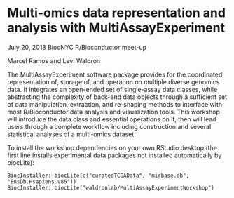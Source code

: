 # Multi-omics data representation and analysis with MultiAssayExperiment

July 20, 2018
BiocNYC R/Bioconductor meet-up

Marcel Ramos and Levi Waldron

The MultiAssayExperiment software package provides for the coordinated representation of, storage of, and operation on multiple diverse genomics data. It integrates an open-ended set of single-assay data classes, while abstracting the complexity of back-end data objects through a sufficient set of data manipulation, extraction, and re-shaping methods to interface with most R/Bioconductor data analysis and visualization tools. This workshop will introduce the data class and essential operations on it, then will lead users through a complete workflow including construction and several statistical analyses of a multi-omics dataset.

To install the workshop dependencies on your own RStudio desktop (the first line installs experimental data packages not installed automatically by biocLite):

```
BiocInstaller::biocLite(c("curatedTCGAData", "mirbase.db", "EnsDb.Hsapiens.v86"))
BiocInstaller::biocLite("waldronlab/MultiAssayExperimentWorkshop")
```

